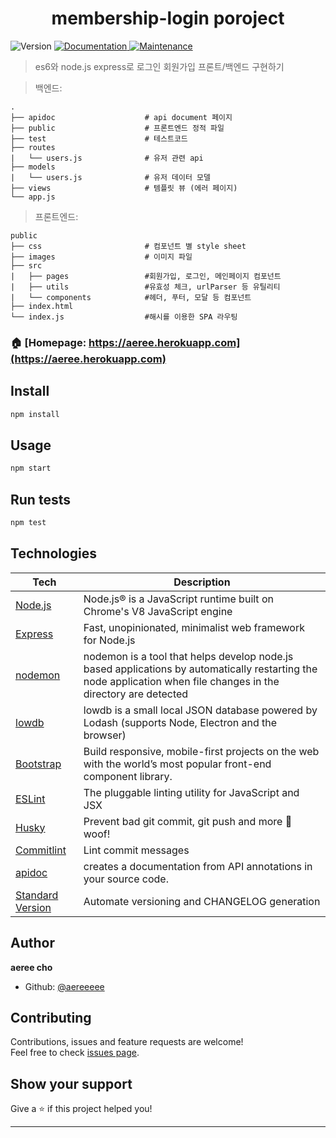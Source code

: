 <h1 align="center">membership-login poroject </h1>
<p>
  <img alt="Version" src="https://img.shields.io/badge/version-1.0.0-blue.svg?cacheSeconds=2592000" />
  <a href="https://github.com/aereeeee/membership-login#readme">
    <img alt="Documentation" src="https://img.shields.io/badge/documentation-yes-brightgreen.svg" target="_blank" />
  </a>
  <a href="https://github.com/aereeeee/membership-login/graphs/commit-activity">
    <img alt="Maintenance" src="https://img.shields.io/badge/Maintained%3F-yes-green.svg" target="_blank" />
  </a>
</p>

> es6와 node.js express로 로그인 회원가입 프론트/백엔드 구현하기

> 백엔드:

```
.
├── apidoc                    # api document 페이지
├── public                    # 프론트엔드 정적 파일
├── test                      # 테스트코드
├── routes
|   └── users.js              # 유저 관련 api
├── models
|   └── users.js              # 유저 데이터 모델
├── views                     # 템플릿 뷰 (에러 페이지)
└── app.js
```

> 프론트엔드:

```
public
├── css                       # 컴포넌트 별 style sheet
├── images                    # 이미지 파일
├── src
|   ├── pages                 #회원가입, 로그인, 메인페이지 컴포넌트
|   ├── utils                 #유효성 체크, urlParser 등 유틸리티
|   └── components            #헤더, 푸터, 모달 등 컴포넌트
├── index.html
└── index.js                  #해시를 이용한 SPA 라우팅
```

### 🏠 [Homepage: https://aeree.herokuapp.com](https://aeree.herokuapp.com)

## Install

```sh
npm install
```

## Usage

```sh
npm start
```

## Run tests

```sh
npm test
```

## Technologies

| **Tech**                                                                       | **Description**                                                                                                                                                  |
| ------------------------------------------------------------------------------ | ---------------------------------------------------------------------------------------------------------------------------------------------------------------- |
| [Node.js](https://nodejs.org/ko/)                                              | Node.js® is a JavaScript runtime built on Chrome's V8 JavaScript engine                                                                                          |
| [Express](https://expressjs.com/)                                              | Fast, unopinionated, minimalist web framework for Node.js                                                                                                        |
| [nodemon](https://www.npmjs.com/package/nodemon)                               | nodemon is a tool that helps develop node.js based applications by automatically restarting the node application when file changes in the directory are detected |
| [lowdb](https://github.com/typicode/lowdb)                                     | lowdb is a small local JSON database powered by Lodash (supports Node, Electron and the browser)                                                                 |
| [Bootstrap](https://getbootstrap.com/)                                         | Build responsive, mobile-first projects on the web with the world’s most popular front-end component library.                                                    |
| [ESLint](https://eslint.org/)                                                  | The pluggable linting utility for JavaScript and JSX                                                                                                             |
| [Husky](https://github.com/typicode/husky)                                     | Prevent bad git commit, git push and more 🐶 woof!                                                                                                               |
| [Commitlint](https://commitlint.js.org)                                        | Lint commit messages                                                                                                                                             |
| [apidoc](https://http://apidocjs.com)                                          | creates a documentation from API annotations in your source code.                                                                                                |
| [Standard Version](https://github.com/conventional-changelog/standard-version) | Automate versioning and CHANGELOG generation                                                                                                                     |

## Author

**aeree cho**

- Github: [@aereeeee](https://github.com/aereeeee)

## Contributing

Contributions, issues and feature requests are welcome!<br />Feel free to check [issues page](https://github.com/aereeeee/membership-login/issues).

## Show your support

Give a ⭐️ if this project helped you!

---
